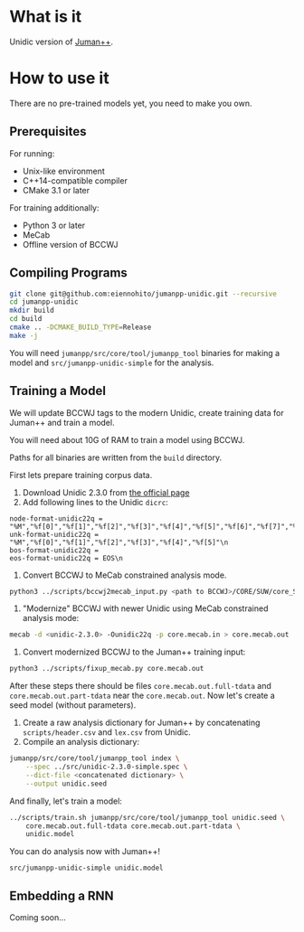 # What is it

Unidic version of [Juman++](https://github.com/ku-nlp/jumanpp). 

# How to use it

There are no pre-trained models yet, you need to make you own.

## Prerequisites

For running:

* Unix-like environment
* C++14-compatible compiler
* CMake 3.1 or later

For training additionally:

* Python 3 or later
* MeCab
* Offline version of BCCWJ

## Compiling Programs

```bash
git clone git@github.com:eiennohito/jumanpp-unidic.git --recursive
cd jumanpp-unidic
mkdir build
cd build
cmake .. -DCMAKE_BUILD_TYPE=Release
make -j
```

You will need `jumanpp/src/core/tool/jumanpp_tool` binaries for making a model
and `src/jumanpp-unidic-simple` for the analysis.

## Training a Model

We will update BCCWJ tags to the modern Unidic,
create training data for Juman++ and train a model.

You will need about 10G of RAM to train a model using BCCWJ.

Paths for all binaries are written from the `build` directory.

First lets prepare training corpus data.

1. Download Unidic 2.3.0 from [the official page](http://unidic.ninjal.ac.jp/back_number#unidic_bccwj)
1. Add following lines to the Unidic `dicrc`:
```
node-format-unidic22q = "%M","%f[0]","%f[1]","%f[2]","%f[3]","%f[4]","%f[5]","%f[6]","%f[7]","%f[8]","%f[9]","%f[10]","%f[11]","%f[12]","%f[13]","%f[14]","%f[15]","%f[16]","%f[17]","%f[18]","%f[19]","%f[20]","%f[21]","%f[22]","%f[23]","%f[24]","%f[25]","%f[26]","%f[27]","%f[28]"\n
unk-format-unidic22q = "%M","%f[0]","%f[1]","%f[2]","%f[3]","%f[4]","%f[5]"\n
bos-format-unidic22q =
eos-format-unidic22q = EOS\n
```
1. Convert BCCWJ to MeCab constrained analysis mode.
```bash
python3 ../scripts/bccwj2mecab_input.py <path to BCCWJ>/CORE/SUW/core_SUW.txt > core.mecab.in
```
1. "Modernize" BCCWJ with newer Unidic using MeCab constrained analysis mode: 
```bash
mecab -d <unidic-2.3.0> -Ounidic22q -p core.mecab.in > core.mecab.out
```
1. Convert modernized BCCWJ to the Juman++ training input:
```bash
python3 ../scripts/fixup_mecab.py core.mecab.out
```

After these steps there should be files `core.mecab.out.full-tdata` and `core.mecab.out.part-tdata`
near the `core.mecab.out`.
Now let's create a seed model (without parameters).

1. Create a raw analysis dictionary for Juman++ by concatenating `scripts/header.csv` and `lex.csv` from Unidic.
1. Compile an analysis dictionary: 
```bash
jumanpp/src/core/tool/jumanpp_tool index \
    --spec ../src/unidic-2.3.0-simple.spec \
    --dict-file <concatenated dictionary> \
    --output unidic.seed

```

And finally, let's train a model:
```bash
../scripts/train.sh jumanpp/src/core/tool/jumanpp_tool unidic.seed \
    core.mecab.out.full-tdata core.mecab.out.part-tdata \
    unidic.model
```

You can do analysis now with Juman++!

```
src/jumanpp-unidic-simple unidic.model
```

## Embedding a RNN

Coming soon...